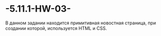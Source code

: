# -5.11.1-HW-03-
В данном задании находится примитивная новостная страница, при создании которой, используется HTML и CSS.
